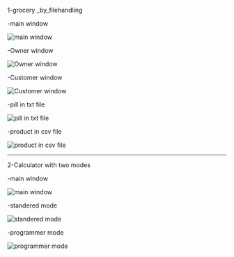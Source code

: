 
1-grocery _by_filehandling

-main window

![main window](https://user-images.githubusercontent.com/72269263/213895274-0d733926-8f18-4fcd-8d18-e6084531783f.PNG)


-Owner window

![Owner window](https://user-images.githubusercontent.com/72269263/213895286-f68fd780-8fac-4d3a-99d9-9f95ede672af.PNG)

-Customer window

![Customer window](https://user-images.githubusercontent.com/72269263/213895306-95c1f178-aca9-490a-9a40-4a103db4e8e9.PNG)


-pill in txt file

![pill in txt file](https://user-images.githubusercontent.com/72269263/213895292-d573d927-d9a3-47ed-9eac-9c530bd28879.PNG)

-product in csv file

![product in csv file](https://user-images.githubusercontent.com/72269263/213895298-a464d258-c710-4fac-94de-68b5fd2cee95.PNG)


****************************************************************************************************************************************

2-Calculator with two modes

-main window

![main window](https://user-images.githubusercontent.com/72269263/213895441-777e47dc-28e7-4066-b6bf-eacdd3b83b59.PNG)

-standered mode

![standered mode](https://user-images.githubusercontent.com/72269263/213895450-f5bcb258-0749-4339-8653-9b23f9ee5351.PNG)

-programmer mode

![programmer mode](https://user-images.githubusercontent.com/72269263/213895461-b5d01211-057b-41b9-8a14-2e3394fac8ad.PNG)




